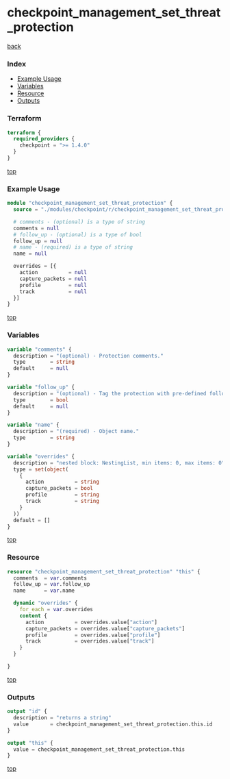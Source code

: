 # checkpoint_management_set_threat_protection

[back](../checkpoint.md)

### Index

- [Example Usage](#example-usage)
- [Variables](#variables)
- [Resource](#resource)
- [Outputs](#outputs)

### Terraform

```terraform
terraform {
  required_providers {
    checkpoint = ">= 1.4.0"
  }
}
```

[top](#index)

### Example Usage

```terraform
module "checkpoint_management_set_threat_protection" {
  source = "./modules/checkpoint/r/checkpoint_management_set_threat_protection"

  # comments - (optional) is a type of string
  comments = null
  # follow_up - (optional) is a type of bool
  follow_up = null
  # name - (required) is a type of string
  name = null

  overrides = [{
    action          = null
    capture_packets = null
    profile         = null
    track           = null
  }]
}
```

[top](#index)

### Variables

```terraform
variable "comments" {
  description = "(optional) - Protection comments."
  type        = string
  default     = null
}

variable "follow_up" {
  description = "(optional) - Tag the protection with pre-defined follow-up flag."
  type        = bool
  default     = null
}

variable "name" {
  description = "(required) - Object name."
  type        = string
}

variable "overrides" {
  description = "nested block: NestingList, min items: 0, max items: 0"
  type = set(object(
    {
      action          = string
      capture_packets = bool
      profile         = string
      track           = string
    }
  ))
  default = []
}
```

[top](#index)

### Resource

```terraform
resource "checkpoint_management_set_threat_protection" "this" {
  comments  = var.comments
  follow_up = var.follow_up
  name      = var.name

  dynamic "overrides" {
    for_each = var.overrides
    content {
      action          = overrides.value["action"]
      capture_packets = overrides.value["capture_packets"]
      profile         = overrides.value["profile"]
      track           = overrides.value["track"]
    }
  }

}
```

[top](#index)

### Outputs

```terraform
output "id" {
  description = "returns a string"
  value       = checkpoint_management_set_threat_protection.this.id
}

output "this" {
  value = checkpoint_management_set_threat_protection.this
}
```

[top](#index)